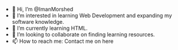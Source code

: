 - 👋 Hi, I’m @ImanMorshed
- 👀 I’m interested in learning Web Development and expanding my software knowledge.
- 🌱 I’m currently learning HTML.
- 💞️ I’m looking to collaborate on finding learning resources.
- 📫 How to reach me: Contact me on here

<!---
ImanMorshed/ImanMorshed is a ✨ special ✨ repository because its `README.md` (this file) appears on your GitHub profile.
You can click the Preview link to take a look at your changes.
--->

